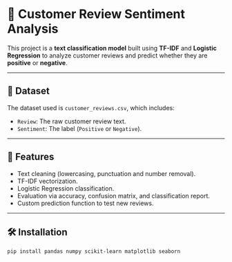 # 🧠 Customer Review Sentiment Analysis

This project is a **text classification model** built using **TF-IDF** and **Logistic Regression** to analyze customer reviews and predict whether they are **positive** or **negative**.

---

## 📁 Dataset

The dataset used is `customer_reviews.csv`, which includes:
- `Review`: The raw customer review text.
- `Sentiment`: The label (`Positive` or `Negative`).

---

## 🚀 Features

- Text cleaning (lowercasing, punctuation and number removal).
- TF-IDF vectorization.
- Logistic Regression classification.
- Evaluation via accuracy, confusion matrix, and classification report.
- Custom prediction function to test new reviews.

---

## 🛠️ Installation

```bash
pip install pandas numpy scikit-learn matplotlib seaborn
